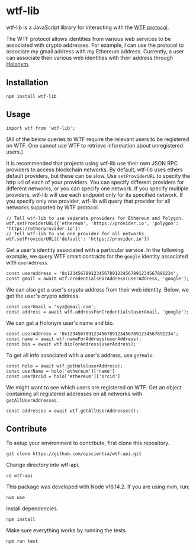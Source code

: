 # wtf-lib
wtf-lib is a JavaScript library for interacting with the [WTF protocol](https://github.com/opscientia/DIDJWT).

The WTF protocol allows identities from various web services to be associated with crypto addresses. For example, I can use the protocol to associate my gmail address with my Ethereum address. Currently, a user can associate their various web identities with their address through [Holonym](https://holo.pizza/).

## Installation

    npm install wtf-lib

## Usage

    import wtf from 'wtf-lib';

(All of the below queries to WTF require the relevant users to be registered on WTF. One cannot use WTF to retrieve information about unregistered users.)

It is recommended that projects using wtf-lib use their own JSON RPC providers to access blockchain networks. By default, wtf-lib uses ethers default providers, but these can be slow. Use `setProviderURL` to specify the http url of each of your providers. You can specify different providers for different networks, or you can specify one network. If you specify multiple providers, wtf-lib will use each endpoint only for its specified network. If you specify only one provider, wtf-lib will query that provider for all networks supported by WTF protocol.

    // Tell wtf-lib to use separate providers for Ethereum and Polygon.
    wtf.setProviderURL({'ethereum', 'https://provider.io', 'polygon': 'https://otherprovider.io'})
    // Tell wtf-lib to use one provider for all networks.
    wtf.setProviderURL({'default': 'https://provider.io'})

Get a user's identity associated with a particular service. In the following example, we query WTF smart contracts for the `google` identity associated with `userAddress`.

    const userAddress = '0x1234567891234567891234567891234567891234';
    const gmail = await wtf.credentialsForAddress(userAddress, 'google');

We can also get a user's crypto address from their web identity. Below, we get the user's crypto address.

    const userGmail = 'xyz@gmail.com';
    const address = await wtf.addressForCredentials(userGmail, 'google');

We can get a Holonym user's name and bio.

    const userAddress = '0x1234567891234567891234567891234567891234';
    const name = await wtf.nameForAddress(userAddress);
    const bio = await wtf.bioForAddress(userAddress);

To get all info associated with a user's address, use `getHolo`. 

    const holo = await wtf.getHolo(userAddress);
    const userName = holo['ethereum']['name']
    const userOrcid = holo['ethereum']['orcid']

We might want to see which users are registered on WTF. Get an object containing all registered addresses on all networks with `getAllUserAddresses`.

    const addresses = await wtf.getAllUserAddresses();


## Contribute
To setup your environment to contribute, first clone this repository.

    git clone https://github.com/opscientia/wtf-api.git
    
Change directory into wtf-api.

    cd wtf-api

This package was developed with Node v16.14.2. If you are using nvm, run:

    nvm use

Install dependencies.

    npm install

Make sure everything works by running the tests.

    npm run test
